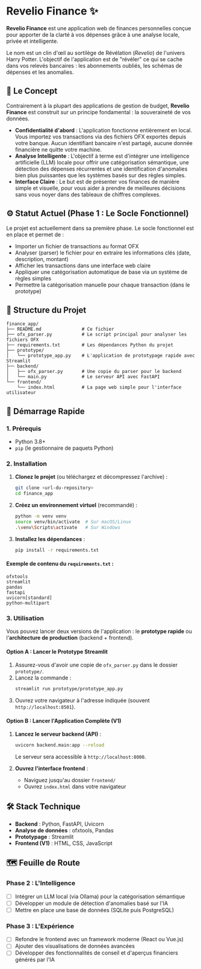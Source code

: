 # Revelio Finance ✨

**Revelio Finance** est une application web de finances personnelles conçue pour apporter de la clarté à vos dépenses grâce à une analyse locale, privée et intelligente.

Le nom est un clin d'œil au sortilège de Révélation (*Revelio*) de l'univers Harry Potter. L'objectif de l'application est de "révéler" ce qui se cache dans vos relevés bancaires : les abonnements oubliés, les schémas de dépenses et les anomalies.

## 🎯 Le Concept

Contrairement à la plupart des applications de gestion de budget, **Revelio Finance** est construit sur un principe fondamental : la souveraineté de vos données.

- **Confidentialité d'abord** : L'application fonctionne entièrement en local. Vous importez vos transactions via des fichiers OFX exportés depuis votre banque. Aucun identifiant bancaire n'est partagé, aucune donnée financière ne quitte votre machine.  
- **Analyse Intelligente** : L'objectif à terme est d'intégrer une intelligence artificielle (LLM) locale pour offrir une catégorisation sémantique, une détection des dépenses récurrentes et une identification d'anomalies bien plus puissantes que les systèmes basés sur des règles simples.  
- **Interface Claire** : Le but est de présenter vos finances de manière simple et visuelle, pour vous aider à prendre de meilleures décisions sans vous noyer dans des tableaux de chiffres complexes.

## ⚙️ Statut Actuel (Phase 1 : Le Socle Fonctionnel)

Le projet est actuellement dans sa première phase. Le socle fonctionnel est en place et permet de :

- Importer un fichier de transactions au format OFX  
- Analyser (parser) le fichier pour en extraire les informations clés (date, description, montant)  
- Afficher les transactions dans une interface web claire  
- Appliquer une catégorisation automatique de base via un système de règles simples  
- Permettre la catégorisation manuelle pour chaque transaction (dans le prototype)

## 📂 Structure du Projet

```
finance_app/
├── README.md               # Ce fichier
├── ofx_parser.py           # Le script principal pour analyser les fichiers OFX
├── requirements.txt        # Les dépendances Python du projet
├── prototype/
│   └── prototype_app.py    # L'application de prototypage rapide avec Streamlit
├── backend/
│   ├── ofx_parser.py       # Une copie du parser pour le backend
│   └── main.py             # Le serveur API avec FastAPI
└── frontend/
    └── index.html          # La page web simple pour l'interface utilisateur
```

## 🚀 Démarrage Rapide

### 1. Prérequis

- Python 3.8+  
- `pip` (le gestionnaire de paquets Python)

### 2. Installation

1. **Clonez le projet** (ou téléchargez et décompressez l'archive) :
    ```bash
    git clone <url-du-repository>
    cd finance_app
    ```

2. **Créez un environnement virtuel** (recommandé) :
    ```bash
    python -m venv venv
    source venv/bin/activate  # Sur macOS/Linux
    .\venv\Scripts\activate   # Sur Windows
    ```

3. **Installez les dépendances** :
    ```bash
    pip install -r requirements.txt
    ```

#### Exemple de contenu du `requirements.txt` :
```
ofxtools
streamlit
pandas
fastapi
uvicorn[standard]
python-multipart
```

### 3. Utilisation

Vous pouvez lancer deux versions de l'application : le **prototype rapide** ou l'**architecture de production** (backend + frontend).

#### Option A : Lancer le Prototype Streamlit

1. Assurez-vous d'avoir une copie de `ofx_parser.py` dans le dossier `prototype/`.  
2. Lancez la commande :
    ```bash
    streamlit run prototype/prototype_app.py
    ```
3. Ouvrez votre navigateur à l'adresse indiquée (souvent `http://localhost:8501`).

#### Option B : Lancer l'Application Complète (V1)

1. **Lancez le serveur backend (API)** :
    ```bash
    uvicorn backend.main:app --reload
    ```
    Le serveur sera accessible à `http://localhost:8000`.

2. **Ouvrez l'interface frontend** :
    - Naviguez jusqu'au dossier `frontend/`  
    - Ouvrez `index.html` dans votre navigateur

## 🛠️ Stack Technique

- **Backend** : Python, FastAPI, Uvicorn  
- **Analyse de données** : ofxtools, Pandas  
- **Prototypage** : Streamlit  
- **Frontend (V1)** : HTML, CSS, JavaScript

## 🗺️ Feuille de Route

### Phase 2 : L'Intelligence
- [ ] Intégrer un LLM local (via Ollama) pour la catégorisation sémantique  
- [ ] Développer un module de détection d'anomalies basé sur l'IA  
- [ ] Mettre en place une base de données (SQLite puis PostgreSQL)

### Phase 3 : L'Expérience
- [ ] Refondre le frontend avec un framework moderne (React ou Vue.js)  
- [ ] Ajouter des visualisations de données avancées  
- [ ] Développer des fonctionnalités de conseil et d'aperçus financiers générés par l'IA
